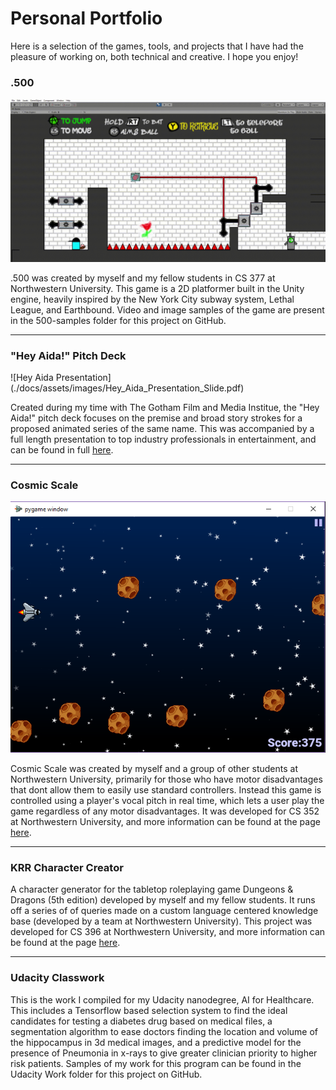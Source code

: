 # Personal Portfolio
Here is a selection of the games, tools, and projects that I have had the pleasure of working on, both technical and creative. I hope you enjoy!
<br>

<h3>.500</h3>

![.500](./docs/assets/images/500_Sample.gif)

.500 was created by myself and my fellow students in CS 377 at Northwestern University. This game is a 2D platformer built in the Unity engine, heavily inspired by the New York City subway system, Lethal League, and Earthbound. Video and image samples of the game are present in the 500-samples folder for this project on GitHub.



---



<h3>"Hey Aida!" Pitch Deck</h3>

![Hey Aida Presentation] (./docs/assets/images/Hey_Aida_Presentation_Slide.pdf)

Created during my time with The Gotham Film and Media Institue, the "Hey Aida!" pitch deck focuses on the premise and broad story strokes for a proposed animated series of the same name. This was accompanied by a full length presentation to top industry professionals in entertainment, and can be found in full [here]( https://www.canva.com/design/DAElXVUasew/i11icLHf3PQJlpQBXQd-3Q/view?utm_content=DAElXVUasew&utm_campaign=designshare&utm_medium=link&utm_source=publishsharelink). 



---



<h3>Cosmic Scale</h3>

![Cosmic Scale](./docs/assets/images/CosmicScale.png)

Cosmic Scale was created by myself and a group of other students at Northwestern University, primarily for those who have motor disadvantages that dont allow them to easily use standard controllers. Instead this game is controlled using a player's vocal pitch in real time, which lets a user play the game regardless of any motor disadvantages. It was developed for CS 352 at Northwestern University, and more information can be found at the page [here](https://chloemb.github.io/352project/).



---



<h3>KRR Character Creator</h3>

A character generator for the tabletop roleplaying game Dungeons & Dragons (5th edition) developed by myself and my fellow students. It runs off a series of of queries made on a custom language centered knowledge base (developed by a team at Northwestern University). This project was developed for CS 396 at Northwestern University, and more information can be found at the page [here](https://github.com/chloemb/krr_final_project).



---



<h3>Udacity Classwork</h3>

This is the work I compiled for my Udacity nanodegree, AI for Healthcare. This includes a Tensorflow based selection system to find the ideal candidates for testing a diabetes drug based on medical files, a segmentation algorithm to ease doctors finding the location and volume of the hippocampus in 3d medical images, and a predictive model for the presence of Pneumonia in x-rays to give greater clinician priority to higher risk patients. Samples of my work for this program can be found in the Udacity Work folder for this project on GitHub. 
